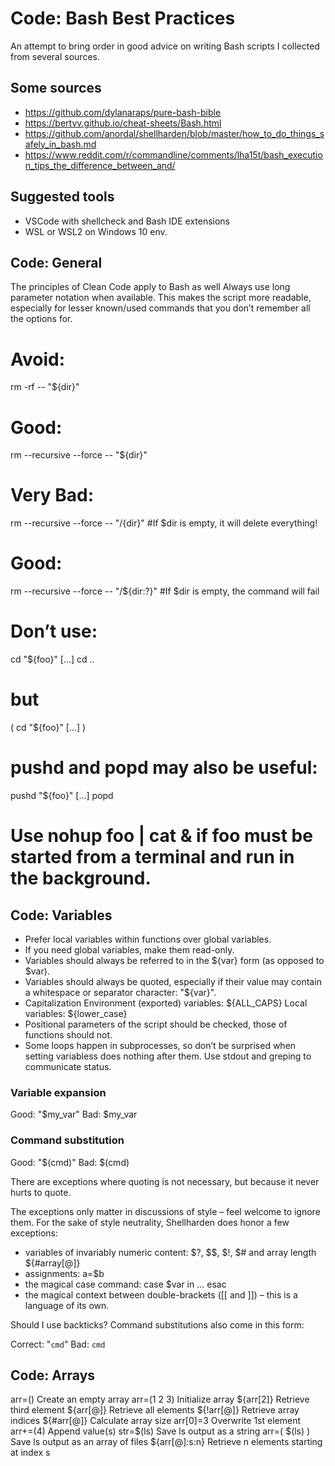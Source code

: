 # Code: Bash Best Practices
An attempt to bring order in good advice on writing Bash scripts I collected from several sources.

## Some sources
* https://github.com/dylanaraps/pure-bash-bible
* https://bertvv.github.io/cheat-sheets/Bash.html
* https://github.com/anordal/shellharden/blob/master/how_to_do_things_safely_in_bash.md
* https://www.reddit.com/r/commandline/comments/lha15t/bash_execution_tips_the_difference_between_and/

## Suggested tools
* VSCode with shellcheck and Bash IDE extensions
* WSL or WSL2 on Windows 10 env.

## Code: General
The principles of Clean Code apply to Bash as well
Always use long parameter notation when available. This makes the script more readable, especially for lesser known/used commands that you don’t remember all the options for.

  # Avoid:
  rm -rf -- "${dir}"

  # Good:
  rm --recursive --force -- "${dir}"

  # Very Bad:
  rm --recursive --force -- "/{dir}" #If $dir is empty, it will delete everything!

  # Good:
  rm --recursive --force -- "/${dir:?}" #If $dir is empty, the command will fail
  
  # Don’t use:

  cd "${foo}"
  [...]
  cd ..

  # but
  
  (
    cd "${foo}"
    [...]
  )
  # pushd and popd may also be useful:

  pushd "${foo}"
  [...]
  popd
  # Use nohup foo | cat & if foo must be started from a terminal and run in the background.

## Code: Variables

* Prefer local variables within functions over global variables.
* If you need global variables, make them read-only.
* Variables should always be referred to in the ${var} form (as opposed to $var).
* Variables should always be quoted, especially if their value may contain a whitespace or separator character: "${var}".
* Capitalization
    Environment (exported) variables: ${ALL_CAPS}
    Local variables: ${lower_case}
* Positional parameters of the script should be checked, those of functions should not.
* Some loops happen in subprocesses, so don’t be surprised when setting variabless does nothing after them. Use stdout and greping to communicate status.

### Variable expansion

Good: "$my_var"
Bad: $my_var

### Command substitution

Good: "$(cmd)"
Bad: $(cmd)

There are exceptions where quoting is not necessary, but because it never hurts to quote.

The exceptions only matter in discussions of style – feel welcome to ignore them. For the sake of style neutrality, Shellharden does honor a few exceptions:

* variables of invariably numeric content: $?, $$, $!, $# and array length ${#array[@]}
* assignments: a=$b
* the magical case command: case $var in … esac
* the magical context between double-brackets ([[ and ]]) – this is a language of its own.

Should I use backticks?
Command substitutions also come in this form:

Correct: "`cmd`"
Bad: `cmd`

## Code: Arrays
arr=()	Create an empty array
arr=(1 2 3)	Initialize array
${arr[2]}	Retrieve third element
${arr[@]}	Retrieve all elements
${!arr[@]}	Retrieve array indices
${#arr[@]}	Calculate array size
arr[0]=3	Overwrite 1st element
arr+=(4)	Append value(s)
str=$(ls)	Save ls output as a string
arr=( $(ls) )	Save ls output as an array of files
${arr[@]:s:n}	Retrieve n elements starting at index s
